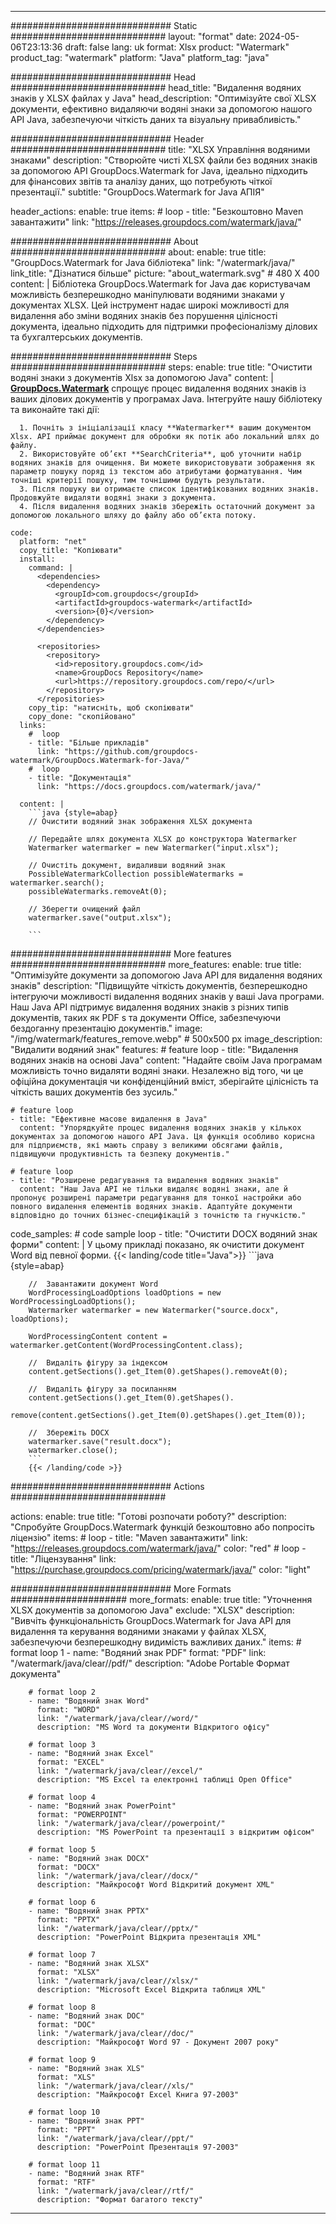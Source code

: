 
---
############################# Static ############################
layout: "format"
date:  2024-05-06T23:13:36
draft: false
lang: uk
format: Xlsx
product: "Watermark"
product_tag: "watermark"
platform: "Java"
platform_tag: "java"

############################# Head ############################
head_title: "Видалення водяних знаків у XLSX файлах у Java"
head_description: "Оптимізуйте свої XLSX документи, ефективно видаляючи водяні знаки за допомогою нашого API Java, забезпечуючи чіткість даних та візуальну привабливість."

############################# Header ############################
title: "XLSX Управління водяними знаками" 
description: "Створюйте чисті XLSX файли без водяних знаків за допомогою API GroupDocs.Watermark for Java, ідеально підходить для фінансових звітів та аналізу даних, що потребують чіткої презентації."
subtitle: "GroupDocs.Watermark for Java АПІЯ" 

header_actions:
  enable: true
  items:
    #  loop
    - title: "Безкоштовно Maven завантажити"
      link: "https://releases.groupdocs.com/watermark/java/"
      
############################# About ############################
about:
    enable: true
    title: "GroupDocs.Watermark for Java бібліотека"
    link: "/watermark/java/"
    link_title: "Дізнатися більше"
    picture: "about_watermark.svg" # 480 X 400
    content: |
       Бібліотека GroupDocs.Watermark for Java дає користувачам можливість безперешкодно маніпулювати водяними знаками у документах XLSX. Цей інструмент надає широкі можливості для видалення або зміни водяних знаків без порушення цілісності документа, ідеально підходить для підтримки професіоналізму ділових та бухгалтерських документів.

############################# Steps ############################
steps:
    enable: true
    title: "Очистити водяні знаки з документів Xlsx за допомогою Java"
    content: |
      **[GroupDocs.Watermark](https://products.groupdocs.com/watermark/java/)** спрощує процес видалення водяних знаків із ваших ділових документів у програмах Java. Інтегруйте нашу бібліотеку та виконайте такі дії:
      
      1. Почніть з ініціалізації класу **Watermarker** вашим документом Xlsx. API приймає документ для обробки як потік або локальний шлях до файлу.
      2. Використовуйте об’єкт **SearchCriteria**, щоб уточнити набір водяних знаків для очищення. Ви можете використовувати зображення як параметр пошуку поряд із текстом або атрибутами форматування. Чим точніші критерії пошуку, тим точнішими будуть результати.
      3. Після пошуку ви отримаєте список ідентифікованих водяних знаків. Продовжуйте видаляти водяні знаки з документа.
      4. Після видалення водяних знаків збережіть остаточний документ за допомогою локального шляху до файлу або об’єкта потоку.
   
    code:
      platform: "net"
      copy_title: "Копіювати"
      install:
        command: |
          <dependencies>
            <dependency>
              <groupId>com.groupdocs</groupId>
              <artifactId>groupdocs-watermark</artifactId>
              <version>{0}</version>
            </dependency>
          </dependencies>

          <repositories>
            <repository>
              <id>repository.groupdocs.com</id>
              <name>GroupDocs Repository</name>
              <url>https://repository.groupdocs.com/repo/</url>
            </repository>
          </repositories>
        copy_tip: "натисніть, щоб скопіювати"
        copy_done: "скопійовано"
      links:
        #  loop
        - title: "Більше прикладів"
          link: "https://github.com/groupdocs-watermark/GroupDocs.Watermark-for-Java/"
        #  loop
        - title: "Документація"
          link: "https://docs.groupdocs.com/watermark/java/"
          
      content: |
        ```java {style=abap}
        // Очистити водяний знак зображення XLSX документа

        // Передайте шлях документа XLSX до конструктора Watermarker
        Watermarker watermarker = new Watermarker("input.xlsx");
        
        // Очистіть документ, видаливши водяний знак
        PossibleWatermarkCollection possibleWatermarks = watermarker.search();
        possibleWatermarks.removeAt(0);

        // Зберегти очищений файл
        watermarker.save("output.xlsx");
        
        ```        
        
############################# More features ############################
more_features:
  enable: true
  title: "Оптимізуйте документи за допомогою Java API для видалення водяних знаків"
  description: "Підвищуйте чіткість документів, безперешкодно інтегруючи можливості видалення водяних знаків у ваші Java програми. Наш Java API підтримує видалення водяних знаків з різних типів документів, таких як PDF s та документи Office, забезпечуючи бездоганну презентацію документів."
  image: "/img/watermark/features_remove.webp" # 500x500 px
  image_description: "Видалити водяний знак"
  features:
    # feature loop
    - title: "Видалення водяних знаків на основі Java"
      content: "Надайте своїм Java програмам можливість точно видаляти водяні знаки. Незалежно від того, чи це офіційна документація чи конфіденційний вміст, зберігайте цілісність та чіткість ваших документів без зусиль."

    # feature loop
    - title: "Ефективне масове видалення в Java"
      content: "Упорядкуйте процес видалення водяних знаків у кількох документах за допомогою нашого API Java. Ця функція особливо корисна для підприємств, які мають справу з великими обсягами файлів, підвищуючи продуктивність та безпеку документів."

    # feature loop
    - title: "Розширене редагування та видалення водяних знаків"
      content: "Наш Java API не тільки видаляє водяні знаки, але й пропонує розширені параметри редагування для тонкої настройки або повного видалення елементів водяних знаків. Адаптуйте документи відповідно до точних бізнес-специфікацій з точністю та гнучкістю."
      
  code_samples:
    # code sample loop
    - title: "Очистити DOCX водяний знак форми"
      content: |
        У цьому прикладі показано, як очистити документ Word від певної форми.
        {{< landing/code title="Java">}}
        ```java {style=abap}
        
        //  Завантажити документ Word
        WordProcessingLoadOptions loadOptions = new WordProcessingLoadOptions();
        Watermarker watermarker = new Watermarker("source.docx", loadOptions);

        WordProcessingContent content = watermarker.getContent(WordProcessingContent.class);

        //  Видаліть фігуру за індексом
        content.getSections().get_Item(0).getShapes().removeAt(0);

        //  Видаліть фігуру за посиланням
        content.getSections().get_Item(0).getShapes().
            remove(content.getSections().get_Item(0).getShapes().get_Item(0));

        //  Збережіть DOCX
        watermarker.save("result.docx");
        watermarker.close();
        ```
        {{< /landing/code >}}


############################# Actions ############################

actions:
  enable: true
  title: "Готові розпочати роботу?"
  description: "Спробуйте GroupDocs.Watermark функцій безкоштовно або попросіть ліцензію"
  items:
    #  loop
    - title: "Maven завантажити"
      link: "https://releases.groupdocs.com/watermark/java/"
      color: "red"
        #  loop
    - title: "Ліцензування"
      link: "https://purchase.groupdocs.com/pricing/watermark/java/"
      color: "light"


############################# More Formats #####################
more_formats:
    enable: true
    title: "Уточнення XLSX документів за допомогою Java"
    exclude: "XLSX"
    description: "Вивчіть функціональність GroupDocs.Watermark for Java API для видалення та керування водяними знаками у файлах XLSX, забезпечуючи безперешкодну видимість важливих даних."
    items: 
        # format loop 1
        - name: "Водяний знак PDF"
          format: "PDF"
          link: "/watermark/java/clear//pdf/"
          description: "Adobe Portable Формат документа"

        # format loop 2
        - name: "Водяний знак Word"
          format: "WORD"
          link: "/watermark/java/clear//word/"
          description: "MS Word та документи Відкритого офісу"
          
        # format loop 3
        - name: "Водяний знак Excel"
          format: "EXCEL"
          link: "/watermark/java/clear//excel/"
          description: "MS Excel та електронні таблиці Open Office"

        # format loop 4
        - name: "Водяний знак PowerPoint"
          format: "POWERPOINT"
          link: "/watermark/java/clear//powerpoint/"
          description: "MS PowerPoint та презентації з відкритим офісом"

        # format loop 5
        - name: "Водяний знак DOCX"
          format: "DOCX"
          link: "/watermark/java/clear//docx/"
          description: "Майкрософт Word Відкритий документ XML"
          
        # format loop 6
        - name: "Водяний знак PPTX"
          format: "PPTX"
          link: "/watermark/java/clear//pptx/"
          description: "PowerPoint Відкрита презентація XML"
          
        # format loop 7
        - name: "Водяний знак XLSX"
          format: "XLSX"
          link: "/watermark/java/clear//xlsx/"
          description: "Microsoft Excel Відкрита таблиця XML"

        # format loop 8
        - name: "Водяний знак DOC"
          format: "DOC"
          link: "/watermark/java/clear//doc/"
          description: "Майкрософт Word 97 - Документ 2007 року"

        # format loop 9
        - name: "Водяний знак XLS"
          format: "XLS"
          link: "/watermark/java/clear//xls/"
          description: "Майкрософт Excel Книга 97-2003"

        # format loop 10
        - name: "Водяний знак PPT"
          format: "PPT"
          link: "/watermark/java/clear//ppt/"
          description: "PowerPoint Презентація 97-2003"

        # format loop 11
        - name: "Водяний знак RTF"
          format: "RTF"
          link: "/watermark/java/clear//rtf/"
          description: "Формат багатого тексту"

---